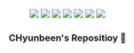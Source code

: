<div align="center"><img src="https://img.shields.io/badge/Python-3766AB?style=flat-square&logo=Python&logoColor=white"/> <img src="https://img.shields.io/badge/java-orange?logo=java&logoColor=white"/> <img src="https://img.shields.io/badge/C-yellow?logo=C&logoColor=white"/> <img src="https://img.shields.io/badge/CSharp-blue?logo=CSharp&logoColor=white"/> <img src="https://img.shields.io/badge/Javascript-orange?logo=Javascript&logoColor=white"/> <img src="https://img.shields.io/badge/HTML-HTML?logo=HTML&logoColor=white"/> <img src="https://img.shields.io/badge/CSS-red?logo=HTML&logoColor=white"/><div>

### CHyunbeen's Repositioy 👋

<!--
**CHyunbeen/CHyunbeen** is a ✨ _special_ ✨ repository because its `README.md` (this file) appears on your GitHub profile.

Here are some ideas to get you started:

- 🔭 I’m currently working on ...
- 🌱 I’m currently learning ...
- 👯 I’m looking to collaborate on ...
- 🤔 I’m looking for help with ...
- 💬 Ask me about ...
- 📫 How to reach me: ...
- 😄 Pronouns: ...
- ⚡ Fun fact: ...
-->
